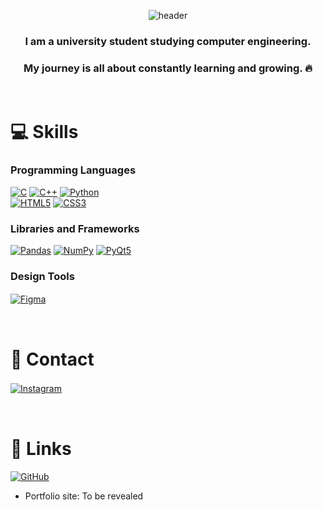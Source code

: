 <div align="center">

![header](https://capsule-render.vercel.app/api?type=Cylinder&color=FFEBDB&text=Hello,I'm_Yeonwoo!&fontSize=45)


### I am a university student studying computer engineering.
### My journey is all about constantly learning and growing. 🔥
<br>
</div>

# 💻 Skills

### Programming Languages
[![C](https://img.shields.io/badge/C-00599C?style=for-the-badge&logo=C&logoColor=white)](https://en.wikipedia.org/wiki/C_%28programming_language%29) 
[![C++](https://img.shields.io/badge/C%2B%2B-00599C?style=for-the-badge&logo=C%2B%2B&logoColor=white)](https://en.wikipedia.org/wiki/C%2B%2B)
[![Python](https://img.shields.io/badge/Python-3776AB?style=for-the-badge&logo=Python&logoColor=white)](https://www.python.org/) 
<br>
[![HTML5](https://img.shields.io/badge/HTML5-E34F26?style=for-the-badge&logo=HTML5&logoColor=white)](https://developer.mozilla.org/en-US/docs/Web/HTML) 
[![CSS3](https://img.shields.io/badge/CSS3-1572B6?style=for-the-badge&logo=CSS3&logoColor=white)](https://developer.mozilla.org/en-US/docs/Web/CSS) 

### Libraries and Frameworks
[![Pandas](https://img.shields.io/badge/Pandas-150458?style=for-the-badge&logo=Pandas&logoColor=white)](https://pandas.pydata.org/) 
[![NumPy](https://img.shields.io/badge/NumPy-013243?style=for-the-badge&logo=NumPy&logoColor=white)](https://numpy.org/) 
[![PyQt5](https://img.shields.io/badge/PyQt5-4B0082?style=for-the-badge&logo=PyQt&logoColor=white)](https://riverbankcomputing.com/software/pyqt/intro)

### Design Tools
[![Figma](https://img.shields.io/badge/Figma-F24E1E?style=for-the-badge&logo=Figma&logoColor=white)](https://www.figma.com/)
ㅤ
<br>

<br>

# 📩 Contact
[![Instagram](https://skillicons.dev/icons?i=instagram&theme=light)](https://skillicons.dev)
ㅤ
<br>

<br>

# 🔗 Links 
[![GitHub](https://skillicons.dev/icons?i=github&theme=light)](https://skillicons.dev)

- Portfolio site: To be revealed
